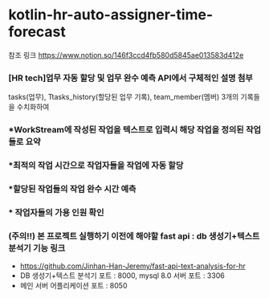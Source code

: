 

# kotlin-hr-auto-assigner-time-forecast
참조 링크
https://www.notion.so/146f3ccd4fb580d5845ae013583d412e
### [HR tech]업무 자동 할당 및 업무 완수 예측 API에서 구체적인 설명 첨부

tasks(업무), Ttasks_history(할당된 업무 기록), team_member(멤버) 3개의 기록들을 수치화하여 

### *WorkStream에 작성된 작업을 텍스트로 입력시 해당 작업을 정의된 작업들로 요약

### *최적의 작업 시간으로 작업자들을 작업에 자동 할당

### *할당된 작업들의 작업 완수 시간 예측

### * 작업자들의 가용 인원 확인

### (주의!!) 본 프로젝트 실행하기 이전에 해야할 fast api : db 생성기+텍스트 분석기 기능 링크
- https://github.com/Jinhan-Han-Jeremy/fast-api-text-analysis-for-hr
- DB 생성기+텍스트 분석기 포트 : 8000, mysql 8.0 서버 포트 : 3306
- 메인 서버 어플리케이션 포트 : 8050
